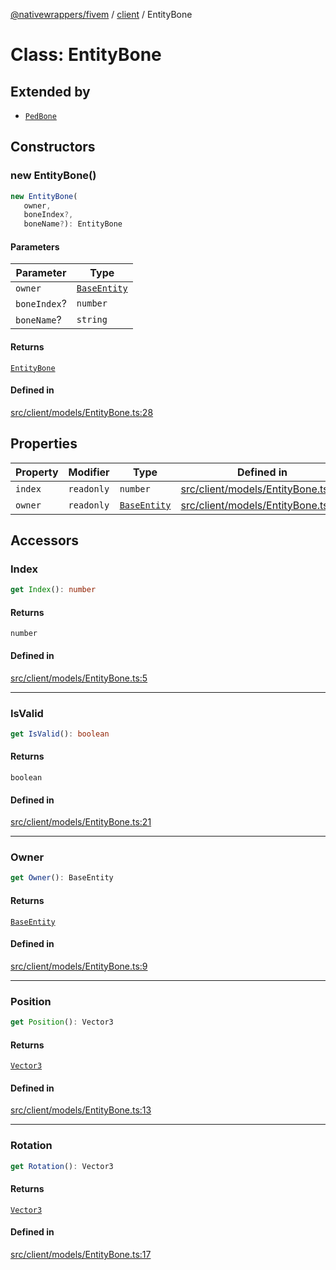 [@nativewrappers/fivem](../../README.md) / [client](../README.md) / EntityBone

# Class: EntityBone

## Extended by

- [`PedBone`](PedBone.md)

## Constructors

### new EntityBone()

```ts
new EntityBone(
   owner, 
   boneIndex?, 
   boneName?): EntityBone
```

#### Parameters

| Parameter | Type |
| ------ | ------ |
| `owner` | [`BaseEntity`](BaseEntity.md) |
| `boneIndex`? | `number` |
| `boneName`? | `string` |

#### Returns

[`EntityBone`](EntityBone.md)

#### Defined in

[src/client/models/EntityBone.ts:28](https://github.com/nativewrappers/fivem/blob/87bcb6b348baa538f549670f784fcd3ed14240d8/src/client/models/EntityBone.ts#L28)

## Properties

| Property | Modifier | Type | Defined in |
| ------ | ------ | ------ | ------ |
| `index` | `readonly` | `number` | [src/client/models/EntityBone.ts:26](https://github.com/nativewrappers/fivem/blob/87bcb6b348baa538f549670f784fcd3ed14240d8/src/client/models/EntityBone.ts#L26) |
| `owner` | `readonly` | [`BaseEntity`](BaseEntity.md) | [src/client/models/EntityBone.ts:25](https://github.com/nativewrappers/fivem/blob/87bcb6b348baa538f549670f784fcd3ed14240d8/src/client/models/EntityBone.ts#L25) |

## Accessors

### Index

```ts
get Index(): number
```

#### Returns

`number`

#### Defined in

[src/client/models/EntityBone.ts:5](https://github.com/nativewrappers/fivem/blob/87bcb6b348baa538f549670f784fcd3ed14240d8/src/client/models/EntityBone.ts#L5)

***

### IsValid

```ts
get IsValid(): boolean
```

#### Returns

`boolean`

#### Defined in

[src/client/models/EntityBone.ts:21](https://github.com/nativewrappers/fivem/blob/87bcb6b348baa538f549670f784fcd3ed14240d8/src/client/models/EntityBone.ts#L21)

***

### Owner

```ts
get Owner(): BaseEntity
```

#### Returns

[`BaseEntity`](BaseEntity.md)

#### Defined in

[src/client/models/EntityBone.ts:9](https://github.com/nativewrappers/fivem/blob/87bcb6b348baa538f549670f784fcd3ed14240d8/src/client/models/EntityBone.ts#L9)

***

### Position

```ts
get Position(): Vector3
```

#### Returns

[`Vector3`](Vector3.md)

#### Defined in

[src/client/models/EntityBone.ts:13](https://github.com/nativewrappers/fivem/blob/87bcb6b348baa538f549670f784fcd3ed14240d8/src/client/models/EntityBone.ts#L13)

***

### Rotation

```ts
get Rotation(): Vector3
```

#### Returns

[`Vector3`](Vector3.md)

#### Defined in

[src/client/models/EntityBone.ts:17](https://github.com/nativewrappers/fivem/blob/87bcb6b348baa538f549670f784fcd3ed14240d8/src/client/models/EntityBone.ts#L17)

